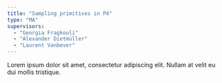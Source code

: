 ```yaml
---
title: "Sampling primitives in P4"
type: "MA"
supervisors:
  - "Georgia Fragkouli"
  - "Alexander Dietmüller"
  - "Laurent Vanbever"
---
```


Lorem ipsum dolor sit amet, consectetur adipiscing elit. Nullam at velit eu dui mollis tristique.
